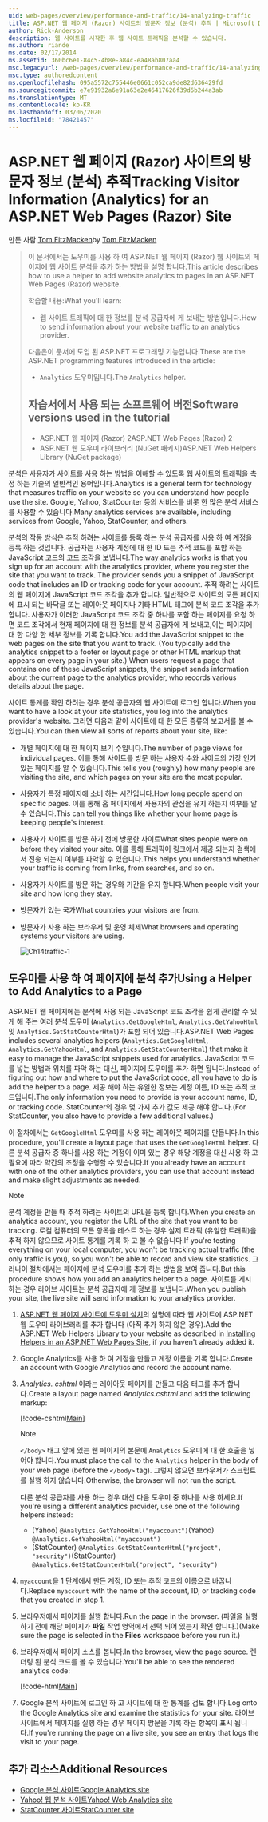 ```yaml
---
uid: web-pages/overview/performance-and-traffic/14-analyzing-traffic
title: ASP.NET 웹 페이지 (Razor) 사이트의 방문자 정보 (분석) 추적 | Microsoft Docs
author: Rick-Anderson
description: 웹 사이트를 시작한 후 웹 사이트 트래픽을 분석할 수 있습니다.
ms.author: riande
ms.date: 02/17/2014
ms.assetid: 360bc6e1-84c5-4b8e-a84c-ea48ab807aa4
msc.legacyurl: /web-pages/overview/performance-and-traffic/14-analyzing-traffic
msc.type: authoredcontent
ms.openlocfilehash: 095a5572c755446e0661c052ca9de82d636429fd
ms.sourcegitcommit: e7e91932a6e91a63e2e46417626f39d6b244a3ab
ms.translationtype: MT
ms.contentlocale: ko-KR
ms.lasthandoff: 03/06/2020
ms.locfileid: "78421457"
---
```

# <a name="tracking-visitor-information-analytics-for-an-aspnet-web-pages-razor-site"></a><span data-ttu-id="e8497-103">ASP.NET 웹 페이지 (Razor) 사이트의 방문자 정보 (분석) 추적</span><span class="sxs-lookup"><span data-stu-id="e8497-103">Tracking Visitor Information (Analytics) for an ASP.NET Web Pages (Razor) Site</span></span>

<span data-ttu-id="e8497-104">만든 사람 [Tom FitzMacken](https://github.com/tfitzmac)</span><span class="sxs-lookup"><span data-stu-id="e8497-104">by [Tom FitzMacken](https://github.com/tfitzmac)</span></span>

> <span data-ttu-id="e8497-105">이 문서에서는 도우미를 사용 하 여 ASP.NET 웹 페이지 (Razor) 웹 사이트의 페이지에 웹 사이트 분석을 추가 하는 방법을 설명 합니다.</span><span class="sxs-lookup"><span data-stu-id="e8497-105">This article describes how to use a helper to add website analytics to pages in an ASP.NET Web Pages (Razor) website.</span></span>
> 
> <span data-ttu-id="e8497-106">학습할 내용:</span><span class="sxs-lookup"><span data-stu-id="e8497-106">What you'll learn:</span></span>
> 
> - <span data-ttu-id="e8497-107">웹 사이트 트래픽에 대 한 정보를 분석 공급자에 게 보내는 방법입니다.</span><span class="sxs-lookup"><span data-stu-id="e8497-107">How to send information about your website traffic to an analytics provider.</span></span>
> 
> <span data-ttu-id="e8497-108">다음은이 문서에 도입 된 ASP.NET 프로그래밍 기능입니다.</span><span class="sxs-lookup"><span data-stu-id="e8497-108">These are the ASP.NET programming features introduced in the article:</span></span>
> 
> - <span data-ttu-id="e8497-109">`Analytics` 도우미입니다.</span><span class="sxs-lookup"><span data-stu-id="e8497-109">The `Analytics` helper.</span></span>
>   
> 
> ## <a name="software-versions-used-in-the-tutorial"></a><span data-ttu-id="e8497-110">자습서에서 사용 되는 소프트웨어 버전</span><span class="sxs-lookup"><span data-stu-id="e8497-110">Software versions used in the tutorial</span></span>
> 
> 
> - <span data-ttu-id="e8497-111">ASP.NET 웹 페이지 (Razor) 2</span><span class="sxs-lookup"><span data-stu-id="e8497-111">ASP.NET Web Pages (Razor) 2</span></span>
> - <span data-ttu-id="e8497-112">ASP.NET 웹 도우미 라이브러리 (NuGet 패키지)</span><span class="sxs-lookup"><span data-stu-id="e8497-112">ASP.NET Web Helpers Library (NuGet package)</span></span>

<span data-ttu-id="e8497-113">분석은 사용자가 사이트를 사용 하는 방법을 이해할 수 있도록 웹 사이트의 트래픽을 측정 하는 기술의 일반적인 용어입니다.</span><span class="sxs-lookup"><span data-stu-id="e8497-113">Analytics is a general term for technology that measures traffic on your website so you can understand how people use the site.</span></span> <span data-ttu-id="e8497-114">Google, Yahoo, StatCounter 등의 서비스를 비롯 한 많은 분석 서비스를 사용할 수 있습니다.</span><span class="sxs-lookup"><span data-stu-id="e8497-114">Many analytics services are available, including services from Google, Yahoo, StatCounter, and others.</span></span>

<span data-ttu-id="e8497-115">분석의 작동 방식은 추적 하려는 사이트를 등록 하는 분석 공급자를 사용 하 여 계정을 등록 하는 것입니다. 공급자는 사용자 계정에 대 한 ID 또는 추적 코드를 포함 하는 JavaScript 코드의 코드 조각을 보냅니다.</span><span class="sxs-lookup"><span data-stu-id="e8497-115">The way analytics works is that you sign up for an account with the analytics provider, where you register the site that you want to track. The provider sends you a snippet of JavaScript code that includes an ID or tracking code for your account.</span></span> <span data-ttu-id="e8497-116">추적 하려는 사이트의 웹 페이지에 JavaScript 코드 조각을 추가 합니다. 일반적으로 사이트의 모든 페이지에 표시 되는 바닥글 또는 레이아웃 페이지나 기타 HTML 태그에 분석 코드 조각을 추가 합니다. 사용자가 이러한 JavaScript 코드 조각 중 하나를 포함 하는 페이지를 요청 하면 코드 조각에서 현재 페이지에 대 한 정보를 분석 공급자에 게 보내고,이는 페이지에 대 한 다양 한 세부 정보를 기록 합니다.</span><span class="sxs-lookup"><span data-stu-id="e8497-116">You add the JavaScript snippet to the web pages on the site that you want to track. (You typically add the analytics snippet to a footer or layout page or other HTML markup that appears on every page in your site.) When users request a page that contains one of these JavaScript snippets, the snippet sends information about the current page to the analytics provider, who records various details about the page.</span></span>

<span data-ttu-id="e8497-117">사이트 통계를 확인 하려는 경우 분석 공급자의 웹 사이트에 로그인 합니다.</span><span class="sxs-lookup"><span data-stu-id="e8497-117">When you want to have a look at your site statistics, you log into the analytics provider's website.</span></span> <span data-ttu-id="e8497-118">그러면 다음과 같이 사이트에 대 한 모든 종류의 보고서를 볼 수 있습니다.</span><span class="sxs-lookup"><span data-stu-id="e8497-118">You can then view all sorts of reports about your site, like:</span></span>

- <span data-ttu-id="e8497-119">개별 페이지에 대 한 페이지 보기 수입니다.</span><span class="sxs-lookup"><span data-stu-id="e8497-119">The number of page views for individual pages.</span></span> <span data-ttu-id="e8497-120">이를 통해 사이트를 방문 하는 사용자 수와 사이트의 가장 인기 있는 페이지를 알 수 있습니다.</span><span class="sxs-lookup"><span data-stu-id="e8497-120">This tells you (roughly) how many people are visiting the site, and which pages on your site are the most popular.</span></span>
- <span data-ttu-id="e8497-121">사용자가 특정 페이지에 소비 하는 시간입니다.</span><span class="sxs-lookup"><span data-stu-id="e8497-121">How long people spend on specific pages.</span></span> <span data-ttu-id="e8497-122">이를 통해 홈 페이지에서 사용자의 관심을 유지 하는지 여부를 알 수 있습니다.</span><span class="sxs-lookup"><span data-stu-id="e8497-122">This can tell you things like whether your home page is keeping people's interest.</span></span>
- <span data-ttu-id="e8497-123">사용자가 사이트를 방문 하기 전에 방문한 사이트</span><span class="sxs-lookup"><span data-stu-id="e8497-123">What sites people were on before they visited your site.</span></span> <span data-ttu-id="e8497-124">이를 통해 트래픽이 링크에서 제공 되는지 검색에서 전송 되는지 여부를 파악할 수 있습니다.</span><span class="sxs-lookup"><span data-stu-id="e8497-124">This helps you understand whether your traffic is coming from links, from searches, and so on.</span></span>
- <span data-ttu-id="e8497-125">사용자가 사이트를 방문 하는 경우와 기간을 유지 합니다.</span><span class="sxs-lookup"><span data-stu-id="e8497-125">When people visit your site and how long they stay.</span></span>
- <span data-ttu-id="e8497-126">방문자가 있는 국가</span><span class="sxs-lookup"><span data-stu-id="e8497-126">What countries your visitors are from.</span></span>
- <span data-ttu-id="e8497-127">방문자가 사용 하는 브라우저 및 운영 체제</span><span class="sxs-lookup"><span data-stu-id="e8497-127">What browsers and operating systems your visitors are using.</span></span>

    ![Ch14traffic-1](14-analyzing-traffic/_static/image1.jpg)

## <a name="using-a-helper-to-add-analytics-to-a-page"></a><span data-ttu-id="e8497-129">도우미를 사용 하 여 페이지에 분석 추가</span><span class="sxs-lookup"><span data-stu-id="e8497-129">Using a Helper to Add Analytics to a Page</span></span>

<span data-ttu-id="e8497-130">ASP.NET 웹 페이지에는 분석에 사용 되는 JavaScript 코드 조각을 쉽게 관리할 수 있게 해 주는 여러 분석 도우미 (`Analytics.GetGoogleHtml`, `Analytics.GetYahooHtml`및 `Analytics.GetStatCounterHtml`)가 포함 되어 있습니다.</span><span class="sxs-lookup"><span data-stu-id="e8497-130">ASP.NET Web Pages includes several analytics helpers (`Analytics.GetGoogleHtml`, `Analytics.GetYahooHtml`, and `Analytics.GetStatCounterHtml`) that make it easy to manage the JavaScript snippets used for analytics.</span></span> <span data-ttu-id="e8497-131">JavaScript 코드를 넣는 방법과 위치를 파악 하는 대신, 페이지에 도우미를 추가 하면 됩니다.</span><span class="sxs-lookup"><span data-stu-id="e8497-131">Instead of figuring out how and where to put the JavaScript code, all you have to do is add the helper to a page.</span></span> <span data-ttu-id="e8497-132">제공 해야 하는 유일한 정보는 계정 이름, ID 또는 추적 코드입니다.</span><span class="sxs-lookup"><span data-stu-id="e8497-132">The only information you need to provide is your account name, ID, or tracking code.</span></span> <span data-ttu-id="e8497-133">StatCounter의 경우 몇 가지 추가 값도 제공 해야 합니다.</span><span class="sxs-lookup"><span data-stu-id="e8497-133">(For StatCounter, you also have to provide a few additional values.)</span></span>

<span data-ttu-id="e8497-134">이 절차에서는 `GetGoogleHtml` 도우미를 사용 하는 레이아웃 페이지를 만듭니다.</span><span class="sxs-lookup"><span data-stu-id="e8497-134">In this procedure, you'll create a layout page that uses the `GetGoogleHtml` helper.</span></span> <span data-ttu-id="e8497-135">다른 분석 공급자 중 하나를 사용 하는 계정이 이미 있는 경우 해당 계정을 대신 사용 하 고 필요에 따라 약간의 조정을 수행할 수 있습니다.</span><span class="sxs-lookup"><span data-stu-id="e8497-135">If you already have an account with one of the other analytics providers, you can use that account instead and make slight adjustments as needed.</span></span>

> [!NOTE]
> <span data-ttu-id="e8497-136">분석 계정을 만들 때 추적 하려는 사이트의 URL을 등록 합니다.</span><span class="sxs-lookup"><span data-stu-id="e8497-136">When you create an analytics account, you register the URL of the site that you want to be tracking.</span></span> <span data-ttu-id="e8497-137">로컬 컴퓨터의 모든 항목을 테스트 하는 경우 실제 트래픽 (유일한 트래픽)을 추적 하지 않으므로 사이트 통계를 기록 하 고 볼 수 없습니다.</span><span class="sxs-lookup"><span data-stu-id="e8497-137">If you're testing everything on your local computer, you won't be tracking actual traffic (the only traffic is you), so you won't be able to record and view site statistics.</span></span> <span data-ttu-id="e8497-138">그러나이 절차에서는 페이지에 분석 도우미를 추가 하는 방법을 보여 줍니다.</span><span class="sxs-lookup"><span data-stu-id="e8497-138">But this procedure shows how you add an analytics helper to a page.</span></span> <span data-ttu-id="e8497-139">사이트를 게시 하는 경우 라이브 사이트는 분석 공급자에 게 정보를 보냅니다.</span><span class="sxs-lookup"><span data-stu-id="e8497-139">When you publish your site, the live site will send information to your analytics provider.</span></span>

1. <span data-ttu-id="e8497-140">[ASP.NET 웹 페이지 사이트에 도우미 설치](https://go.microsoft.com/fwlink/?LinkId=252372)의 설명에 따라 웹 사이트에 ASP.NET 웹 도우미 라이브러리를 추가 합니다 (아직 추가 하지 않은 경우).</span><span class="sxs-lookup"><span data-stu-id="e8497-140">Add the ASP.NET Web Helpers Library to your website as described in [Installing Helpers in an ASP.NET Web Pages Site](https://go.microsoft.com/fwlink/?LinkId=252372), if you haven't already added it.</span></span>
2. <span data-ttu-id="e8497-141">Google Analytics를 사용 하 여 계정을 만들고 계정 이름을 기록 합니다.</span><span class="sxs-lookup"><span data-stu-id="e8497-141">Create an account with Google Analytics and record the account name.</span></span>
3. <span data-ttu-id="e8497-142">*Analytics. cshtml* 이라는 레이아웃 페이지를 만들고 다음 태그를 추가 합니다.</span><span class="sxs-lookup"><span data-stu-id="e8497-142">Create a layout page named *Analytics.cshtml* and add the following markup:</span></span>

    [!code-cshtml[Main](14-analyzing-traffic/samples/sample1.cshtml)]

    > [!NOTE]
    > <span data-ttu-id="e8497-143">`</body>` 태그 앞에 있는 웹 페이지의 본문에 `Analytics` 도우미에 대 한 호출을 넣어야 합니다.</span><span class="sxs-lookup"><span data-stu-id="e8497-143">You must place the call to the `Analytics` helper in the body of your web page (before the `</body>` tag).</span></span> <span data-ttu-id="e8497-144">그렇지 않으면 브라우저가 스크립트를 실행 하지 않습니다.</span><span class="sxs-lookup"><span data-stu-id="e8497-144">Otherwise, the browser will not run the script.</span></span>

    <span data-ttu-id="e8497-145">다른 분석 공급자를 사용 하는 경우 대신 다음 도우미 중 하나를 사용 하세요.</span><span class="sxs-lookup"><span data-stu-id="e8497-145">If you're using a different analytics provider, use one of the following helpers instead:</span></span>

    - <span data-ttu-id="e8497-146">(Yahoo) `@Analytics.GetYahooHtml("myaccount")`</span><span class="sxs-lookup"><span data-stu-id="e8497-146">(Yahoo) `@Analytics.GetYahooHtml("myaccount")`</span></span>
    - <span data-ttu-id="e8497-147">(StatCounter) `@Analytics.GetStatCounterHtml("project", "security")`</span><span class="sxs-lookup"><span data-stu-id="e8497-147">(StatCounter) `@Analytics.GetStatCounterHtml("project", "security")`</span></span>
4. <span data-ttu-id="e8497-148">`myaccount`을 1 단계에서 만든 계정, ID 또는 추적 코드의 이름으로 바꿉니다.</span><span class="sxs-lookup"><span data-stu-id="e8497-148">Replace `myaccount` with the name of the account, ID, or tracking code that you created in step 1.</span></span>
5. <span data-ttu-id="e8497-149">브라우저에서 페이지를 실행 합니다.</span><span class="sxs-lookup"><span data-stu-id="e8497-149">Run the page in the browser.</span></span> <span data-ttu-id="e8497-150">(파일을 실행 하기 전에 해당 페이지가 **파일** 작업 영역에서 선택 되어 있는지 확인 합니다.)</span><span class="sxs-lookup"><span data-stu-id="e8497-150">(Make sure the page is selected in the **Files** workspace before you run it.)</span></span>
6. <span data-ttu-id="e8497-151">브라우저에서 페이지 소스를 봅니다.</span><span class="sxs-lookup"><span data-stu-id="e8497-151">In the browser, view the page source.</span></span> <span data-ttu-id="e8497-152">렌더링 된 분석 코드를 볼 수 있습니다.</span><span class="sxs-lookup"><span data-stu-id="e8497-152">You'll be able to see the rendered analytics code:</span></span>

    [!code-html[Main](14-analyzing-traffic/samples/sample2.html)]
7. <span data-ttu-id="e8497-153">Google 분석 사이트에 로그인 하 고 사이트에 대 한 통계를 검토 합니다.</span><span class="sxs-lookup"><span data-stu-id="e8497-153">Log onto the Google Analytics site and examine the statistics for your site.</span></span> <span data-ttu-id="e8497-154">라이브 사이트에서 페이지를 실행 하는 경우 페이지 방문을 기록 하는 항목이 표시 됩니다.</span><span class="sxs-lookup"><span data-stu-id="e8497-154">If you're running the page on a live site, you see an entry that logs the visit to your page.</span></span>

<a id="Additional_Resources"></a>
## <a name="additional-resources"></a><span data-ttu-id="e8497-155">추가 리소스</span><span class="sxs-lookup"><span data-stu-id="e8497-155">Additional Resources</span></span>

- [<span data-ttu-id="e8497-156">Google 분석 사이트</span><span class="sxs-lookup"><span data-stu-id="e8497-156">Google Analytics site</span></span>](https://www.google.com/analytics/)
- [<span data-ttu-id="e8497-157">Yahoo! 웹 분석 사이트</span><span class="sxs-lookup"><span data-stu-id="e8497-157">Yahoo! Web Analytics site</span></span>](http://help.yahoo.com/l/us/yahoo/ywa/)
- [<span data-ttu-id="e8497-158">StatCounter 사이트</span><span class="sxs-lookup"><span data-stu-id="e8497-158">StatCounter site</span></span>](http://statcounter.com/)
